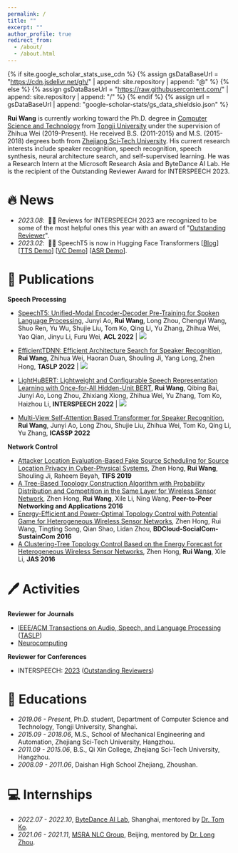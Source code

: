 ```yaml
---
permalink: /
title: ""
excerpt: ""
author_profile: true
redirect_from: 
  - /about/
  - /about.html
---
```


{% if site.google_scholar_stats_use_cdn %}
{% assign gsDataBaseUrl = "https://cdn.jsdelivr.net/gh/" | append: site.repository | append: "@" %}
{% else %}
{% assign gsDataBaseUrl = "https://raw.githubusercontent.com/" | append: site.repository | append: "/" %}
{% endif %}
{% assign url = gsDataBaseUrl | append: "google-scholar-stats/gs_data_shieldsio.json" %}

<span class='anchor' id='about-me'></span>

**Rui Wang** is currently working toward the Ph.D. degree in [Computer Science and Technology](https://cs.tongji.edu.cn/main.htm) from [Tongji University](https://www.tongji.edu.cn/) under the supervision of Zhihua Wei (2019-Present). He received B.S. (2011-2015) and M.S. (2015-2018) degrees both from [Zhejiang Sci-Tech University](https://www.zstu.edu.cn/). His current research interests include speaker recognition, speech recognition, speech synthesis, neural architecture search, and self-supervised learning. He was a Research Intern at the Microsoft Research Asia and ByteDance AI Lab. He is the recipient of the Outstanding Reviewer Award for INTERSPEECH 2023.

# 🔥 News

- *2023.08*: &nbsp;🎉🎉 Reviews for INTERSPEECH 2023 are recognized to be some of the most helpful ones this year with an award of "[Outstanding Reviewer](https://interspeech2023.org/outstanding-reviewers/)".
- *2023.02*: &nbsp;🎉🎉 SpeechT5 is now in Hugging Face Transformers [[Blog](https://huggingface.co/blog/speecht5)] [[TTS Demo](https://huggingface.co/spaces/Matthijs/speecht5-tts-demo)] [[VC Demo](https://huggingface.co/spaces/Matthijs/speecht5-vc-demo)] [[ASR Demo](https://huggingface.co/spaces/Matthijs/speecht5-asr-demo)].

# 📝 Publications 

<!-- <div class='paper-box'><div class='paper-box-image'><div><div class="badge">CVPR 2016</div><img src='images/500x300.png' alt="sym" width="100%"></div></div>
<div class='paper-box-text' markdown="1">

[Deep Residual Learning for Image Recognition](https://openaccess.thecvf.com/content_cvpr_2016/papers/He_Deep_Residual_Learning_CVPR_2016_paper.pdf)

**Kaiming He**, Xiangyu Zhang, Shaoqing Ren, Jian Sun

[**Project**](https://scholar.google.com/citations?view_op=view_citation&hl=zh-CN&user=DhtAFkwAAAAJ&citation_for_view=DhtAFkwAAAAJ:ALROH1vI_8AC) <strong><span class='show_paper_citations' data='DhtAFkwAAAAJ:ALROH1vI_8AC'></span></strong>
- Lorem ipsum dolor sit amet, consectetur adipiscing elit. Vivamus ornare aliquet ipsum, ac tempus justo dapibus sit amet. 
</div>
</div> -->

**Speech Processing**

- [SpeechT5: Unified-Modal Encoder-Decoder Pre-Training for Spoken Language Processing](https://aclanthology.org/2022.acl-long.393), Junyi Ao, **Rui Wang**, Long Zhou, Chengyi Wang, Shuo Ren, Yu Wu, Shujie Liu, Tom Ko, Qing Li, Yu Zhang, Zhihua Wei, Yao Qian, Jinyu Li, Furu Wei, **ACL 2022** \| [![](https://img.shields.io/github/stars/microsoft/SpeechT5?style=social&label=Code+Stars)](https://github.com/microsoft/SpeechT5)

- [EfficientTDNN: Efficient Architecture Search for Speaker Recognition](https://ieeexplore.ieee.org/document/9798861), **Rui Wang**, Zhihua Wei, Haoran Duan, Shouling Ji, Yang Long, Zhen Hong, **TASLP 2022** \| [![](https://img.shields.io/github/stars/mechanicalsea/sugar?style=social&label=Code+Stars)](https://github.com/mechanicalsea/sugar)

- [LightHuBERT: Lightweight and Configurable Speech Representation Learning with Once-for-All Hidden-Unit BERT](https://www.isca-speech.org/archive/interspeech_2022/wang22t_interspeech.html), **Rui Wang**, Qibing Bai, Junyi Ao, Long Zhou, Zhixiang Xiong, Zhihua Wei, Yu Zhang, Tom Ko, Haizhou Li, **INTERSPEECH 2022** \| [![](https://img.shields.io/github/stars/mechanicalsea/lighthubert?style=social&label=Code+Stars)](https://github.com/mechanicalsea/lighthubert)

- [Multi-View Self-Attention Based Transformer for Speaker Recognition](https://ieeexplore.ieee.org/document/9746639/), **Rui Wang**, Junyi Ao, Long Zhou, Shujie Liu, Zhihua Wei, Tom Ko, Qing Li, Yu Zhang, **ICASSP 2022**

**Network Control**

- [Attacker Location Evaluation-Based Fake Source Scheduling for Source Location Privacy in Cyber-Physical Systems](https://ieeexplore.ieee.org/document/8501984), Zhen Hong, **Rui Wang**, Shouling Ji, Raheem Beyah, **TIFS 2019**
- [A Tree-Based Topology Construction Algorithm with Probability Distribution and Competition in the Same Layer for Wireless Sensor Network](https://link.springer.com/article/10.1007/s12083-016-0514-8), Zhen Hong, **Rui Wang**, Xile Li, Ning Wang, **Peer-to-Peer Networking and Applications 2016**
- [Energy-Efficient and Power-Optimal Topology Control with Potential Game for Heterogeneous Wireless Sensor Networks](https://ieeexplore.ieee.org/document/7723737), Zhen Hong, Rui Wang, Tingting Song, Qian Shao, Lidan Zhou, **BDCloud-SocialCom-SustainCom 2016**
- [A Clustering-Tree Topology Control Based on the Energy Forecast for Heterogeneous Wireless Sensor Networks](https://ieeexplore.ieee.org/document/7373764), Zhen Hong, **Rui Wang**, Xile Li, **JAS 2016**

<!-- # 🎖 Honors and Awards
- *2021.10* Lorem ipsum dolor sit amet, consectetur adipiscing elit. Vivamus ornare aliquet ipsum, ac tempus justo dapibus sit amet. 
- *2021.09* Lorem ipsum dolor sit amet, consectetur adipiscing elit. Vivamus ornare aliquet ipsum, ac tempus justo dapibus sit amet.  -->

<span class="anchor" id="-activities"></span>
# 🖊️ Activities

**Reviewer for Journals**

- [IEEE/ACM Transactions on Audio, Speech, and Language Processing](https://ieeexplore.ieee.org/xpl/RecentIssue.jsp?punumber=6570655) ([TASLP](https://signalprocessingsociety.org/publications-resources/ieeeacm-transactions-audio-speech-and-language-processing))
- [Neurocomputing](https://www.sciencedirect.com/journal/neurocomputing)

**Reviewer for Conferences**

- INTERSPEECH: [2023](https://interspeech2023.org/) ([Outstanding Reviewers](https://interspeech2023.org/outstanding-reviewers/))

# 📖 Educations

- *2019.06 - Present*, Ph.D. student, Department of Computer Science and Technology, Tongji University, Shanghai.
- *2015.09 - 2018.06*, M.S., School of Mechanical Engineering and Automation, Zhejiang Sci-Tech University, Hangzhou.
- *2011.09 - 2015.06*, B.S., Qi Xin College, Zhejiang Sci-Tech University, Hangzhou.
- *2008.09 - 2011.06*, Daishan High School Zhejiang, Zhoushan. 

<!-- # 💬 Invited Talks
- *2021.06*, Lorem ipsum dolor sit amet, consectetur adipiscing elit. Vivamus ornare aliquet ipsum, ac tempus justo dapibus sit amet. 
- *2021.03*, Lorem ipsum dolor sit amet, consectetur adipiscing elit. Vivamus ornare aliquet ipsum, ac tempus justo dapibus sit amet.  \| [\[video\]](https://github.com/) -->

# 💻 Internships

- *2022.07 - 2022.10*, [ByteDance AI Lab](https://ailab.bytedance.com/research/sa), Shanghai, mentored by [Dr. Tom Ko](https://tomkocse.github.io).
- *2021.06 - 2021.11*, [MSRA NLC Group](https://www.microsoft.com/en-us/research/group/natural-language-computing), Beijing, mentored by [Dr. Long Zhou](https://long-zhou.github.io).
